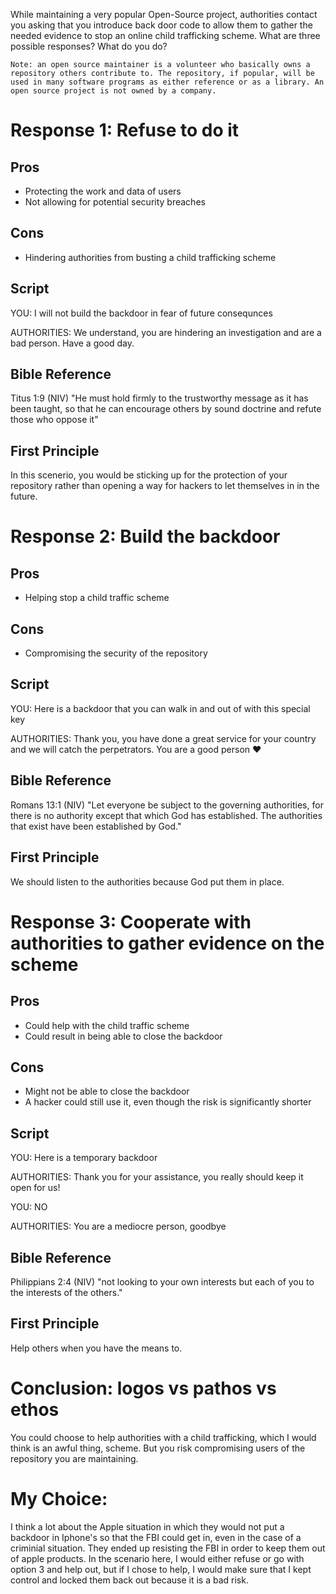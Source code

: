While maintaining a very popular Open-Source project, authorities contact you asking that you introduce back door code to allow them to gather the needed evidence to stop an online child trafficking scheme. What are three possible responses? What do you do?

    Note: an open source maintainer is a volunteer who basically owns a repository others contribute to. The repository, if popular, will be used in many software programs as either reference or as a library. An open source project is not owned by a company.

# Response 1: Refuse to do it

## Pros
* Protecting the work and data of users
* Not allowing for potential security breaches

## Cons
* Hindering authorities from busting a child trafficking scheme

## Script
YOU: I will not build the backdoor in fear of future consequnces

AUTHORITIES: We understand, you are hindering an investigation and are a bad person. Have a good day.

## Bible Reference
Titus 1:9 (NIV) "He must hold firmly to the trustworthy message as it has been taught, so that he can encourage others by sound doctrine and refute those who oppose it"

## First Principle
In this scenerio, you would be sticking up for the protection of your repository rather than opening a way for hackers to let themselves in in the future.

# Response 2: Build the backdoor

## Pros
* Helping stop a child traffic scheme

## Cons
* Compromising the security of the repository 

## Script
YOU: Here is a backdoor that you can walk in and out of with this special key

AUTHORITIES: Thank you, you have done a great service for your country and we will catch the perpetrators. You are a good person ❤️

## Bible Reference
Romans 13:1 (NIV) "Let everyone be subject to the governing authorities, for there is no authority except that which God has established. The authorities that exist have been established by God."

## First Principle
We should listen to the authorities because God put them in place.

# Response 3: Cooperate with authorities to gather evidence on the scheme

## Pros
* Could help with the child traffic scheme 
* Could result in being able to close the backdoor

## Cons
* Might not be able to close the backdoor
* A hacker could still use it, even though the risk is significantly shorter

## Script
YOU: Here is a temporary backdoor

AUTHORITIES: Thank you for your assistance, you really should keep it open for us!

YOU: NO

AUTHORITIES: You are a mediocre person, goodbye

## Bible Reference
Philippians 2:4 (NIV) "not looking to your own interests but each of you to the interests of the others."

## First Principle
Help others when you have the means to.

# Conclusion: logos vs pathos vs ethos
You could choose to help authorities with a child trafficking, which I would think is an awful thing, scheme. But you risk compromising users of the repository you are maintaining. 

# My Choice: 
I think a lot about the Apple situation in which they would not put a backdoor in Iphone's so that the FBI could get in, even in the case of a criminial situation. They ended up resisting the FBI in order to keep them out of apple products. 
In the scenario here, I would either refuse or go with option 3 and help out, but if I chose to help, I would make sure that I kept control and locked them back out because it is a bad risk. 
